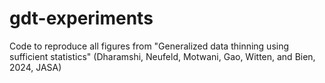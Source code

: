 # gdt-experiments
Code to reproduce all figures from "Generalized data thinning using sufficient statistics" (Dharamshi, Neufeld, Motwani, Gao, Witten, and Bien, 2024, JASA)
